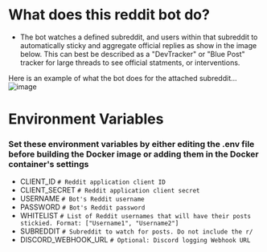 # What does this reddit bot do?
- The bot watches a defined subreddit, and users within that subreddit to automatically sticky and aggregate official replies as show in the image below. This can best be described as a "DevTracker" or "Blue Post" tracker for large threads to see official statments, or interventions.
  
Here is an example of what the bot does for the attached subreddit...
![image](https://github.com/user-attachments/assets/dbdd562e-3066-44ac-a1a8-54c9f01ac3d1)

# Environment Variables
### Set these environment variables by either editing the .env file before building the Docker image or adding them in the Docker container's settings

 - CLIENT_ID `# Reddit application client ID`
 - CLIENT_SECRET `# Reddit application client secret`
 - USERNAME `# Bot's Reddit username`
 - PASSWORD `# Bot's Reddit password`
 - WHITELIST `# List of Reddit usernames that will have their posts stickied. Format: ["Username1", "Username2"]`
 - SUBREDDIT `# Subreddit to watch for posts. Do not include the r/`
 - DISCORD_WEBHOOK_URL `# Optional: Discord logging Webhook URL`
